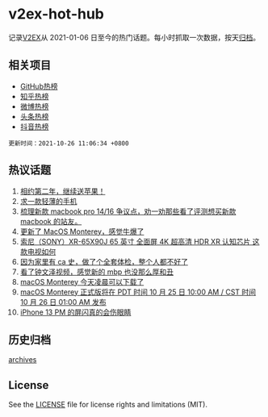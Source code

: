 # v2ex-hot-hub

 记录[V2EX](https://www.v2ex.com/)从 2021-01-06 日至今的热门话题。每小时抓取一次数据，按天[归档](archives)。
 
 ## 相关项目

- [GitHub热榜](https://github.com/lonnyzhang423/github-hot-hub)
- [知乎热榜](https://github.com/lonnyzhang423/zhihu-hot-hub)
- [微博热榜](https://github.com/lonnyzhang423/weibo-hot-hub)
- [头条热榜](https://github.com/lonnyzhang423/toutiao-hot-hub)
- [抖音热榜](https://github.com/lonnyzhang423/douyin-hot-hub)


 `更新时间：2021-10-26 11:06:34 +0800`

## 热议话题

1. [相约第二年，继续送苹果！](https://www.v2ex.com/t/810470)
1. [求一款轻薄的手机](https://www.v2ex.com/t/810297)
1. [梳理新款 macbook pro 14/16 争议点，劝一劝那些看了评测想买新款 macbook 的站友。](https://www.v2ex.com/t/810502)
1. [更新了 MacOS Monterey，感觉牛爆了](https://www.v2ex.com/t/810529)
1. [索尼（SONY）XR-65X90J 65 英寸 全面屏 4K 超高清 HDR XR 认知芯片 这款电视如何](https://www.v2ex.com/t/810302)
1. [因为家里有 ca 史，做了个全套体检，整个人都不好了](https://www.v2ex.com/t/810365)
1. [看了钟文泽视频，感觉新的 mbp 也没那么厚和丑](https://www.v2ex.com/t/810477)
1. [macOS Monterey 今天凌晨可以下载了](https://www.v2ex.com/t/810485)
1. [macOS Monterey 正式版将在 PDT 时间 10 月 25 日 10:00 AM / CST 时间 10 月 26 日 01:00 AM 发布](https://www.v2ex.com/t/810315)
1. [iPhone 13 PM 的屏闪真的会伤眼睛](https://www.v2ex.com/t/810330)

## 历史归档

[archives](archives)

## License

See the [LICENSE](LICENSE) file for license rights and limitations (MIT).
